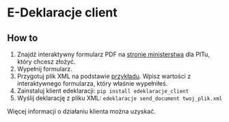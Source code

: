 # E-Deklaracje client

## How to
1) Znajdź interaktywny formularz PDF na [stronie ministerstwa](https://www.podatki.gov.pl/e-deklaracje/zloz-e-deklaracje-pit/) dla PITu, który chcesz złożyć.
2) Wypełnij formularz.
3) Przygotuj plik XML na podstawie [przykładu](examples/deklaracja_pit36.xml). Wpisz wartości z interaktywnego formularza, który właśnie wypełniłeś.
4) Zainstaluj klient edeklaracji: `pip install edeklaracje_client`
5) Wyślij deklarację z pliku XML: `edeklaracje send_document twoj_plik.xml`

Więcej informacji o działaniu klienta można uzyskać.